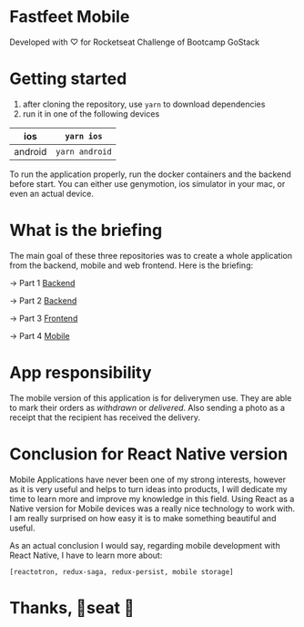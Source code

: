 # Fastfeet Mobile

Developed with ♡ for Rocketseat Challenge of Bootcamp GoStack

# Getting started

1. after cloning the repository, use `yarn` to download dependencies
2. run it in one of the following devices

| ios     | `yarn ios`     |
| ------- | -------------- |
| android | `yarn android` |

To run the application properly, run the docker containers and the backend before start.
You can either use genymotion, ios simulator in your mac, or even an actual device.

# What is the briefing

The main goal of these three repositories was to create a whole application from the backend, mobile and web frontend.
Here is the briefing:

→ Part 1 [Backend](https://github.com/Rocketseat/bootcamp-gostack-desafio-02/)

→ Part 2 [Backend](https://github.com/Rocketseat/bootcamp-gostack-desafio-03/)

→ Part 3 [Frontend](https://github.com/Rocketseat/bootcamp-gostack-desafio-09/)

→ Part 4 [Mobile](https://github.com/Rocketseat/bootcamp-gostack-desafio-10/)

# App responsibility

The mobile version of this application is for deliverymen use. They are able to mark their orders as _withdrawn_ or _delivered_. Also sending a photo as a receipt that the recipient has received the delivery.

# Conclusion for React Native version

Mobile Applications have never been one of my strong interests, however as it is very useful and helps to turn ideas into products, I will dedicate my time to learn more and improve my knowledge in this field.
Using React as a Native version for Mobile devices was a really nice technology to work with. I am really surprised on how easy it is to make something beautiful and useful.

As an actual conclusion I would say, regarding mobile development with React Native, I have to learn more about:

```
[reactotron, redux-saga, redux-persist, mobile storage]
```

# Thanks, 🚀seat 🥳
